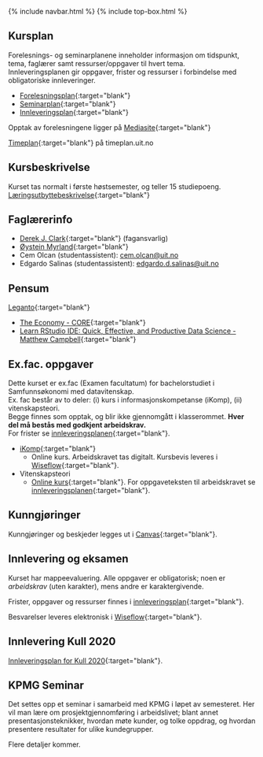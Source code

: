 {% include navbar.html %} {% include top-box.html %} <!-- Kode for å inkludere boksen på toppen av siden. Se _config.yml for å gjøre endringer. -->

## Kursplan  

Forelesnings- og seminarplanene inneholder informasjon om tidspunkt, tema, faglærer samt ressurser/oppgaver til hvert tema.  
Innleveringsplanen gir oppgaver, frister og ressurser i forbindelse med obligatoriske innleveringer.  

- [Forelesningsplan](forelesningsplan.md){:target="blank"}
- [Seminarplan](seminarplan.md){:target="blank"}
- [Innleveringsplan](innleveringer.md){:target="blank"}   

Opptak av forelesningene ligger på [Mediasite](https://mediasite.uit.no/Mediasite/Catalog/Full/dcf1cefd1c1f4c8fb684abd0b45c580e21){:target="blank"}   



[Timeplan](http://timeplan.uit.no/emne_timeplan.php?sem=21h&module%5B%5D=SOK-1004-1){:target="blank"} på timeplan.uit.no


## Kursbeskrivelse 

Kurset tas normalt i første høstsemester, og teller 15 studiepoeng.  
[Læringsutbyttebeskrivelse](https://uit.no/utdanning/emner/emne?p_document_id=722325){:target="blank"}

## Faglærerinfo  

- [Derek J. Clark](https://uit.no/ansatte/derek.clark){:target="blank"} (fagansvarlig)
- [Øystein Myrland](https://uit.no/ansatte/person?p_document_id=41412){:target="blank"} 
- Cem Olcan (studentassistent):  <cem.olcan@uit.no>
- Edgardo Salinas (studentassistent): <edgardo.d.salinas@uit.no>   


## Pensum  

[Leganto](https://bibsys-c.alma.exlibrisgroup.com/leganto/readinglist/lists/8430615560002205?auth=SAML){:target="blank"}
- [The Economy - CORE](https://www.core-econ.org/the-economy/book/text/0-3-contents.html){:target="blank"}
- [Learn RStudio IDE: Quick, Effective, and Productive Data Science - Matthew Campbell](https://link.springer.com/content/pdf/10.1007%2F978-1-4842-4511-8.pdf){:target="blank"}

## Ex.fac. oppgaver  
Dette kurset er ex.fac (Examen facultatum) for bachelorstudiet i Samfunnsøkonomi med datavitenskap.  
Ex. fac består av to deler: (i) kurs i informasjonskompetanse (iKomp), (ii) vitenskapsteori.  
Begge finnes som opptak, og blir ikke gjennomgått i klasserommet. **Hver del må bestås med godkjent arbeidskrav.**   
For frister se [innleveringsplanen](innleveringer.md){:target="blank"}.

- [iKomp](https://result.uit.no/ikomp/){:target="blank"}
  - Online kurs. Arbeidskravet tas digitalt. Kursbevis leveres i [Wiseflow](https://europe.wiseflow.net/login/license/6){:target="blank"}.
- Vitenskapsteori
  - [Online kurs](https://mediasite.uit.no/Mediasite/Channel/74954bff93cb4035bb5fde4b71fbae825f){:target="blank"}. For oppgaveteksten til arbeidskravet se [innleveringsplanen](innleveringer.md){:target="blank"}.

## Kunngjøringer  

Kunngjøringer og beskjeder legges ut i [Canvas](https://uit.instructure.com/courses/24034){:target="blank"}.


## Innlevering og eksamen  

Kurset har mappeevaluering. Alle oppgaver er obligatorisk; noen er _arbeidskrav_ (uten karakter), mens andre er karaktergivende.  

Frister, oppgaver og ressurser finnes i [innleveringsplan](innleveringer.md){:target="blank"}.    

Besvarelser leveres elektronisk i [Wiseflow](https://europe.wiseflow.net/login/license/6){:target="blank"}.  

## Innlevering Kull 2020

[Innleveringsplan for Kull 2020](innleveringsplan_Kull_2020.md){:target="blank"}.  



## KPMG Seminar

Det settes opp et seminar i samarbeid med KPMG i løpet av semesteret. Her vil man lære om prosjektgjennomføring i arbeidslivet; blant annet presentasjonsteknikker, hvordan møte kunder, og tolke oppdrag, og hvordan presentere resultater for ulike kundegrupper.   

Flere detaljer kommer.






